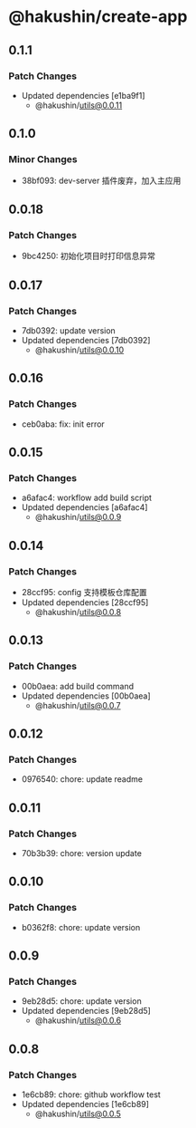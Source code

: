 # @hakushin/create-app

## 0.1.1

### Patch Changes

- Updated dependencies [e1ba9f1]
  - @hakushin/utils@0.0.11

## 0.1.0

### Minor Changes

- 38bf093: dev-server 插件废弃，加入主应用

## 0.0.18

### Patch Changes

- 9bc4250: 初始化项目时打印信息异常

## 0.0.17

### Patch Changes

- 7db0392: update version
- Updated dependencies [7db0392]
  - @hakushin/utils@0.0.10

## 0.0.16

### Patch Changes

- ceb0aba: fix: init error

## 0.0.15

### Patch Changes

- a6afac4: workflow add build script
- Updated dependencies [a6afac4]
  - @hakushin/utils@0.0.9

## 0.0.14

### Patch Changes

- 28ccf95: config 支持模板仓库配置
- Updated dependencies [28ccf95]
  - @hakushin/utils@0.0.8

## 0.0.13

### Patch Changes

- 00b0aea: add build command
- Updated dependencies [00b0aea]
  - @hakushin/utils@0.0.7

## 0.0.12

### Patch Changes

- 0976540: chore: update readme

## 0.0.11

### Patch Changes

- 70b3b39: chore: version update

## 0.0.10

### Patch Changes

- b0362f8: chore: update version

## 0.0.9

### Patch Changes

- 9eb28d5: chore: update version
- Updated dependencies [9eb28d5]
  - @hakushin/utils@0.0.6

## 0.0.8

### Patch Changes

- 1e6cb89: chore: github workflow test
- Updated dependencies [1e6cb89]
  - @hakushin/utils@0.0.5
